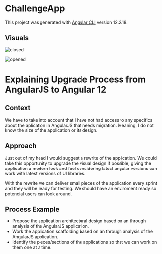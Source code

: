 # ChallengeApp

This project was generated with [Angular CLI](https://github.com/angular/angular-cli) version 12.2.18.

## Visuals

![closed](https://user-images.githubusercontent.com/32287019/225915652-40218c0f-0cd6-4306-b9f9-bedd3027fc03.png)

![opened](https://user-images.githubusercontent.com/32287019/225916024-5e358153-972e-47d9-9311-9d71c3bf854f.png)

# Explaining Upgrade Process from AngularJS to Angular 12

## Context

We have to take into account that I have not had access to any specifics about the aplication in AngularJS that needs migration. Meaning, I do not know the size of the application or its design.

## Approach

Just out of my head I would suggest a rewrite of the application. 
We could take this opportunity to upgrade the visual design if possible, giving the application a modern look and feel considering latest angular versions can work with latest versions of UI libraries. 

With the rewrite we can deliver small pieces of the application every sprint and they will be ready for testing. We should have an enviroment ready so potencial users can look around.

## Process Example

* Propose the application architectural design based on an through analysis of the AngularJS application.
* Work the application scaffolding based on an through analysis of the AngularJS application.
* Identify the pieces/sections of the applications so that we can work on them one at a time.
